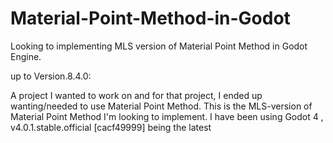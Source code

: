 # Material-Point-Method-in-Godot

Looking to implementing MLS version of Material Point Method in Godot Engine.

up to Version.8.4.0:

A project I wanted to work on and for that project, I ended up wanting/needed to use Material Point Method. 
This is the MLS-version of Material Point Method I'm looking to implement. 
I have been using Godot 4 , v4.0.1.stable.official [cacf49999] being the latest
